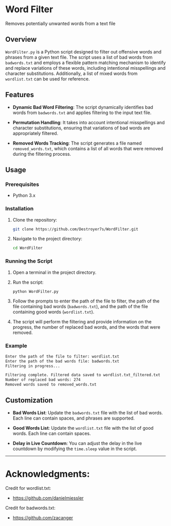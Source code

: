 
# Word Filter

 Removes potentially unwanted words from a text file



## Overview

`WordFilter.py` is a Python script designed to filter out offensive words and phrases from a given text file. The script uses a list of bad words from `badwords.txt` and employs a flexible pattern matching mechanism to identify and replace variations of these words, including intentional misspellings and character substitutions. Additionally, a list of mixed words from `wordlist.txt` can be used for reference.

## Features

- **Dynamic Bad Word Filtering**: The script dynamically identifies bad words from `badwords.txt` and applies filtering to the input text file.

- **Permutation Handling**: It takes into account intentional misspellings and character substitutions, ensuring that variations of bad words are appropriately filtered.

- **Removed Words Tracking**: The script generates a file named `removed_words.txt`, which contains a list of all words that were removed during the filtering process.

## Usage

### Prerequisites

- Python 3.x

### Installation

1. Clone the repository:

   ```bash
   git clone https://github.com/Destroyer7s/WordFilter.git
   ```

2. Navigate to the project directory:

   ```bash
   cd WordFilter
   ```

### Running the Script

1. Open a terminal in the project directory.

2. Run the script:

   ```bash
   python WordFilter.py
   ```

3. Follow the prompts to enter the path of the file to filter, the path of the file containing bad words (`badwords.txt`), and the path of the file containing good words (`wordlist.txt`).

4. The script will perform the filtering and provide information on the progress, the number of replaced bad words, and the words that were removed.

### Example

```bash
Enter the path of the file to filter: wordlist.txt
Enter the path of the bad words file: badwords.txt
Filtering in progress...

Filtering complete. Filtered data saved to wordlist.txt_filtered.txt
Number of replaced bad words: 274
Removed words saved to removed_words.txt
```

## Customization

- **Bad Words List**: Update the `badwords.txt` file with the list of bad words. Each line can contain spaces, and phrases are supported.

- **Good Words List**: Update the `wordlist.txt` file with the list of good words. Each line can contain spaces.

- **Delay in Live Countdown**: You can adjust the delay in the live countdown by modifying the `time.sleep` value in the script.

---


# Acknowledgments:
Credit for wordlist.txt:
 - https://github.com/danielmiessler

Credit for badwords.txt:
 - https://github.com/zacanger
